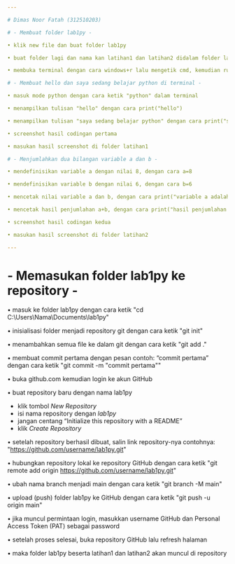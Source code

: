 ```yaml
---

# Dimas Noor Fatah (312510203)

# - Membuat folder lab1py -

• klik new file dan buat folder lab1py

• buat folder lagi dan nama kan latihan1 dan latihan2 didalam folder lab1py

• membuka terminal dengan cara windows+r lalu mengetik cmd, kemudian run cmd di admininstrator dengan cara ctrl+shift+enter

# - Membuat hello dan saya sedang belajar python di terminal -

• masuk mode python dengan cara ketik "python" dalam terminal

• menampilkan tulisan "hello" dengan cara print("hello")

• menampilkan tulisan "saya sedang belajar python" dengan cara print("saya sedang belajar python")

• screenshot hasil codingan pertama

• masukan hasil screenshot di folder latihan1

# - Menjumlahkan dua bilangan variable a dan b -

• mendefinisikan variable a dengan nilai 8, dengan cara a=8

• mendefinisikan variable b dengan nilai 6, dengan cara b=6

• mencetak nilai variable a dan b, dengan cara print("variable a adalah",a) dan print("variable b adalah",b)

• mencetak hasil penjumlahan a+b, dengan cara print("hasil penjumlahan a+b=",a+b)

• screenshot hasil codingan kedua

• masukan hasil screenshot di folder latihan2

---
```


# - Memasukan folder lab1py ke repository -

• masuk ke folder lab1py dengan cara ketik "cd C:\Users\Nama\Documents\lab1py"

• inisialisasi folder menjadi repository git dengan cara ketik "git init"

• menambahkan semua file ke dalam git dengan cara ketik "git add ."

• membuat commit pertama dengan pesan contoh: “commit pertama” dengan cara ketik "git commit -m "commit pertama""

• buka github.com kemudian login ke akun GitHub

• buat repository baru dengan nama lab1py

 * klik tombol *New Repository*
 * isi nama repository dengan *lab1py*
 * jangan centang “Initialize this
   repository with a README”
 * klik *Create Repository*

• setelah repository berhasil dibuat, salin link repository-nya
contohnya:
"https://github.com/username/lab1py.git"

• hubungkan repository lokal ke repository GitHub dengan cara ketik "git remote add origin https://github.com/username/lab1py.git"

• ubah nama branch menjadi main dengan cara ketik "git branch -M main"

• upload (push) folder lab1py ke GitHub dengan cara ketik "git push -u origin main"

• jika muncul permintaan login, masukkan username GitHub dan Personal Access Token (PAT) sebagai password

• setelah proses selesai, buka repository GitHub lalu refresh halaman

• maka folder lab1py beserta latihan1 dan latihan2 akan muncul di repository
